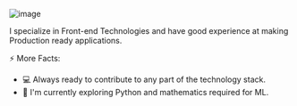 ![image](https://user-images.githubusercontent.com/7629288/194920436-a3f3043d-daa5-4ee8-b49b-dd6b635c96e9.png)

I specialize in Front-end Technologies and have good experience at making Production ready applications.

⚡ More Facts:
- :computer: Always ready to contribute to any part of the technology stack.
- :snake: I'm currently exploring Python and mathematics required for ML.
